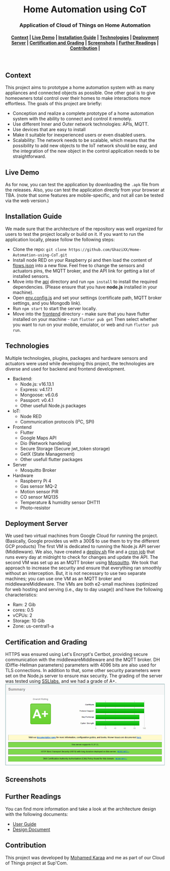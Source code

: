<h1 align="center">
  <br>
  Home Automation using CoT
</h1>
<h3 align="center">
  Application of Cloud of Things on Home Automation
</h3>
<div align="center">
  <h4>
    <a href="#Context">Context</a> |
    <a href="#Live Demo">Live Demo</a> |
    <a href="#InstallationGuide">Installation Guide</a> |
    <a href="#Technologies">Technologies</a> |
    <a href="#Deployment Server">Deployment Server</a> |
    <a href="#Certification and Grading">Certification and Grading</a> |
   <a href="#Screenshots">Screenshots</a> |
    <a href="#Further Readings">Further Readings</a> |
    <a href="#Contribution">Contribution</a> |
  </h4>
</div>
<br>

## Context
This project aims to prototype a home automation system with as many appliances and connected objects as possible. One other goal is to give homeowners total control over their homes to make interactions more effortless. The goals of this project are briefly: 
- Conception and realize a complete prototype of a home automation system with the ability to connect and control it remotely.
- Use different Inner and Outer network technologies: APIs, MQTT.
- Use devices that are easy to install
- Make it suitable for inexperienced users or even disabled users.
- Scalability: The network needs to be scalable, which means that the possibility to add new objects to the IoT network should be easy, and the integration of the new object in the control application needs to be straightforward.
## Live Demo
As for now, you can test the application by downloading the `.apk` file from the releases.
Also, you can test the application directly from your browser at TBA. (note that some features are mobile-specific, and not all can be tested via the web version.)
## Installation Guide
We made sure that the architecture of the repository was well organized for users to test the project locally or build on it.
If you want to run the application locally, please follow the following steps: 
- Clone the repo: `git clone https://github.com/GhaziXX/Home-Automation-using-CoT.git`
- Install node RED on your Raspberry pi and then load the content of [flows.json](./iot/flows.JSON) into a new flow. Feel free to change the sensors and actuators pins, the MQTT broker, and the API link for getting a list of installed sensors.
- Move into the [api](./api/) directory and run `npm install` to install the required dependencies. (Please ensure that you have **node.js** installed in your machine).
- Open [env.config.js](./api/main/env.config.js) and set your settings (certificate path, MQTT broker settings, and you Mongodb link). 
- Run `npm start` to start the server locally.
- Move into the [frontend](./frontend/) directory - make sure that you have flutter installed on your machine - run `flutter pub get` Then select whether you want to run on your mobile, emulator, or web and run `flutter pub run`.
## Technologies
Multiple technologies, plugins, packages and hardware sensors and actuators were used while developing this project, the technologies are diverse and used for backend and frontend development.
- Backend:
  - Node.js: v16.13.1
  - Express: v4.17.1
  - Mongoose: v6.0.6
  - Passport: v0.4.1
  - Other usefull Node.js packages
- IoT:
  - Node RED
  - Communication protocols (I²C, SPI)
- Frontend
  - Flutter
  - Google Maps API
  - Dio (Network handeling)
  - Secure Storage (Secure jwt_token storage)
  - GetX (State Management)
  - Other usefull flutter packages
- Server
  - Mosquitto Broker
- Hardware
  - Raspberry Pi 4
  - Gas sensor MQ-2
  - Motion sensor PIR
  - CO sensor MQ135
  - Temperature & humidity sensor DHT11
  - Photo-resistor
## Deployment Server
We used two virtual machines from Google Cloud for running the project. (Basically, Google provides us with a 300$ to use them to try the different GCP products)
The first VM is dedicated to running the Node.js API server (Middleware). We also, have created a [deploy.sh](deploy.sh) file and a [cron job](cronjob.conf) that runs every day at midnight to check for changes and update the API. The second VM was set up as an MQTT broker using [Mosquitto](https://mosquitto.org/). We took that approach to increase the security and ensure that everything ran smoothly without an interception. But, it is not necessary to use two separate machines; you can use one VM as an MQTT broker and middlewareMiddleware.
The VMs are both e2-small machines (optimized for web hosting and serving (i.e., day to day usage)) and have the following characteristics:
- Ram: 2 Gib
- cores: 0.5
- vCPUs: 2
- Storage: 10 Gib
- Zone: us-central1-a
## Certification and Grading
HTTPS was ensured using Let's Encrypt's Certbot, providing secure communication with the middlewareMiddleware and the MQTT broker. DH (Diffie-Hellman parameters) parameters with 4096 bits are also used for TLS connections. In addition to that, some other security parameters were set on the Node.js server to ensure max security.
The grading of the server was tested using [SSLlabs](https://www.ssllabs.com/), and we had a grade of A+.
![Alt text](./imgs/grade.png)
## Screenshots
## Further Readings
You can find more information and take a look at the architecture design with the following documents:
-  [User Guide](docs/User%20Guide.pdf)
-  [Design Document](docs/Design%20Document.pdf)
## Contribution
This project was developed by [Mohamed Karaa](https://github.com/mohamedkaraa) and me as part of our Cloud of Things project at Sup'Com.

